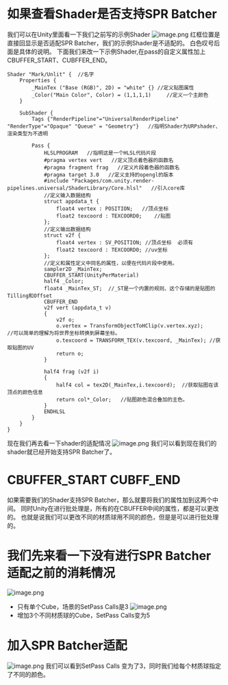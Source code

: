 # 如果查看Shader是否支持SPR Batcher
我们可以在Unity里面看一下我们之前写的示例Shader
![image.png](https://note.youdao.com/yws/res/309/WEBRESOURCE4f0d9a8af7abcd6a946a161965e66eda)
红框位置是直接回显示是否适配SPR Batcher，我们的示例Shader是不适配的。
白色叹号后面是具体的说明。
下面我们来改一下示例Shader,在pass的自定义属性加上CBUFFER_START、CUBFFER_END。
```
Shader "Mark/Unlit" {  //名字
	Properties {
		_MainTex ("Base (RGB)", 2D) = "white" {} //定义贴图属性
	    _Color("Main Color", Color) = (1,1,1,1)     //定义一个主颜色
	}

	SubShader {
		Tags {"RenderPipeline"="UniversalRenderPipeline" "RenderType"="Opaque" "Queue" = "Geometry"}   //指明Shader为URPshader、渲染类型为不透明

		Pass {
			HLSLPROGRAM   //指明这是一个HLSL代码片段
            #pragma vertex vert   //定义顶点着色器的函数名
            #pragma fragment frag   //定义片段着色器的函数名
            #pragma target 3.0   //定义支持的opengl的版本
            #include "Packages/com.unity.render-pipelines.universal/ShaderLibrary/Core.hlsl"   //引入core库
            //定义输入数据结构
            struct appdata_t {
                float4 vertex : POSITION;   //顶点坐标
                float2 texcoord : TEXCOORD0;    //贴图
            };
            //定义输出数据结构
            struct v2f {
                float4 vertex : SV_POSITION; //顶点坐标  必须有
                float2 texcoord : TEXCOORD0; //uv坐标
            };
            //定义和属性定义中同名的属性，以便在代码片段中使用。
            sampler2D _MainTex; 
            CBUFFER_START(UnityPerMaterial)
            half4 _Color;
            float4 _MainTex_ST;  //_ST是一个内置的规则、这个存储的是贴图的Tilling和Offset
            CBUFFER_END
            v2f vert (appdata_t v)
            {
                v2f o;
                o.vertex = TransformObjectToHClip(v.vertex.xyz);     //可以简单的理解为将世界坐标转换到屏幕坐标。
                o.texcoord = TRANSFORM_TEX(v.texcoord, _MainTex); //获取贴图的UV
                return o;
            }

            half4 frag (v2f i)
            {
                half4 col = tex2D(_MainTex,i.texcoord);  //获取贴图在该顶点的颜色信息
                return col*_Color;   //贴图颜色混合叠加的主色。
            }
			ENDHLSL
		}
	}
}
```

现在我们再去看一下shader的适配情况
![image.png](https://note.youdao.com/yws/res/322/WEBRESOURCEef25be0bf5bb59bb6e34b923ab855ee6)
我们可以看到现在我们的shader就已经开始支持SPR Batcher了。
# CBUFFER_START CUBFF_END
如果需要我们的Shader支持SPR Batcher，那么就要将我们的属性加到这两个中间。
同时Unity在进行批处理是，所有的在CBUFFER中间的属性，都是可以更改的。
也就是说我们可以更改不同的材质球用不同的颜色，但是是可以进行批处理的。
# 我们先来看一下没有进行SPR Batcher适配之前的消耗情况
![image.png](https://note.youdao.com/yws/res/333/WEBRESOURCEac80bba48e6db0d110abe9fe1bc33162)
- 只有单个Cube，场景的SetPass Calls是3
![image.png](https://note.youdao.com/yws/res/336/WEBRESOURCEbca5120076b1b1c1a3c96e74f845aade)
- 增加3个不同材质球的Cube，SetPass Calls变为5
# 加入SPR Batcher适配
![image.png](https://note.youdao.com/yws/res/340/WEBRESOURCE44548bd783c5248b72bf082f6296ec01)
我们可以看到SetPass Calls 变为了3，同时我们给每个材质球指定了不同的颜色。